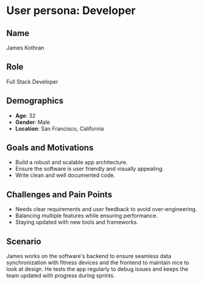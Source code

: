 # User persona: Developer

## Name
James Kothran

## Role
Full Stack Developer

## Demographics
- **Age**: 32  
- **Gender**: Male  
- **Location**: San Francisco, California  

## Goals and Motivations
- Build a robust and scalable app architecture.  
- Ensure the software is user friendly and visually appealing.  
- Write clean and well documented code.  

## Challenges and Pain Points
- Needs clear requirements and user feedback to avoid over-engineering.  
- Balancing multiple features while ensuring performance.  
- Staying updated with new tools and frameworks.  

## Scenario
James works on the software's backend to ensure seamless data synchronization with fitness devices and the frontend to maintain nice to look at design. He tests the app regularly to debug issues and keeps the team updated with progress during sprints.
